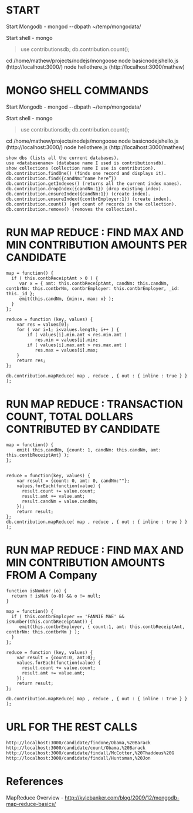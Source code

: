 START 
=========================================================
Start Mongodb - mongod --dbpath ~/temp/mongodata/

Start shell - mongo
> use contributionsdb;
> db.contribution.count();

cd /home/mathew/projects/nodejs/mongoose
node basicnodejshello.js (http://localhost:3000/)
node hellothere.js (http://localhost:3000/mathew)


MONGO SHELL COMMANDS
=========================================================
Start Mongodb - mongod --dbpath ~/temp/mongodata/

Start shell - mongo
> use contributionsdb;
> db.contribution.count();

cd /home/mathew/projects/nodejs/mongoose
node basicnodejshello.js (http://localhost:3000/)
node hellothere.js (http://localhost:3000/mathew)


    show dbs (lists all the current databases).
    use <databasename> (database name I used is contributionsdb).
    show collections (collection name I use is contribution).
    db.contribution.findOne() (finds one record and displays it).
    db.contribution.find({candNm:”name here”}) 
    db.contribution.getIndexes() (returns all the current index names).
    db.contribution.dropIndex({candNm:1}) (drop existing index).
    db.contribution.ensureIndex({candNm:1}) (create index).
    db.contribution.ensureIndex({contbrEmployer:1}) (create index).
    db.contribution.count() (get count of records in the collection).
    db.contribution.remove() (removes the collection).



RUN MAP REDUCE : FIND MAX AND MIN CONTRIBUTION AMOUNTS PER CANDIDATE
=====================================================================
    map = function() {
      if ( this.contbReceiptAmt > 0 ) {
         var x = { amt: this.contbReceiptAmt, candNm: this.candNm, contbrNm: this.contbrNm, contbrEmployer: this.contbrEmployer, _id: this._id };
         emit(this.candNm, {min:x, max: x} );
      }
    };

    reduce = function (key, values) {
        var res = values[0];
        for ( var i=1; i<values.length; i++ ) {
            if ( values[i].min.amt < res.min.amt ) 
               res.min = values[i].min;
            if ( values[i].max.amt > res.max.amt ) 
               res.max = values[i].max;
        }
        return res;
    };

    db.contribution.mapReduce( map , reduce , { out : { inline : true } } );



RUN MAP REDUCE : TRANSACTION COUNT, TOTAL DOLLARS CONTRIBUTED BY CANDIDATE
==========================================================================
    map = function() {
        emit( this.candNm, {count: 1, candNm: this.candNm, amt: this.contbReceiptAmt} );
    };


    reduce = function(key, values) {
        var result = {count: 0, amt: 0, candNm:""};
        values.forEach(function(value) {
          result.count += value.count;
          result.amt += value.amt;
          result.candNm = value.candNm;
        });
        return result;
    };
    db.contribution.mapReduce( map , reduce , { out : { inline : true } } );


RUN MAP REDUCE : FIND MAX AND MIN CONTRIBUTION AMOUNTS FROM A Company
=====================================================================
    function isNumber (o) {
      return ! isNaN (o-0) && o != null;
    }

    map = function() {
      if ( this.contbrEmployer == 'FANNIE MAE' && isNumber(this.contbReceiptAmt)) {
         emit(this.contbrEmployer, { count:1, amt: this.contbReceiptAmt, contbrNm: this.contbrNm } );
      }
    };

    reduce = function (key, values) {
        var result = {count:0, amt:0};
        values.forEach(function(value) {
          result.count += value.count;
          result.amt += value.amt;
        });
        return result;
    };

    db.contribution.mapReduce( map , reduce , { out : { inline : true } } );


URL FOR THE REST CALLS
=========================================================
    http://localhost:3000/candidate/findone/Obama,%20Barack
    http://localhost:3000/candidate/count/Obama,%20Barack
    http://localhost:3000/candidate/findall/McCotter,%20Thaddeus%20G
    http://localhost:3000/candidate/findall/Huntsman,%20Jon


References
=========================================================
MapReduce Overview - http://kylebanker.com/blog/2009/12/mongodb-map-reduce-basics/
